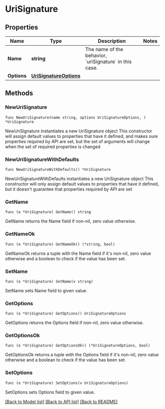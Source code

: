 # UriSignature

## Properties

Name | Type | Description | Notes
------------ | ------------- | ------------- | -------------
**Name** | **string** | The name of the behavior, &#x60;uriSignature&#x60; in this case. | 
**Options** | [**UriSignatureOptions**](UriSignatureOptions.md) |  | 

## Methods

### NewUriSignature

`func NewUriSignature(name string, options UriSignatureOptions, ) *UriSignature`

NewUriSignature instantiates a new UriSignature object
This constructor will assign default values to properties that have it defined,
and makes sure properties required by API are set, but the set of arguments
will change when the set of required properties is changed

### NewUriSignatureWithDefaults

`func NewUriSignatureWithDefaults() *UriSignature`

NewUriSignatureWithDefaults instantiates a new UriSignature object
This constructor will only assign default values to properties that have it defined,
but it doesn't guarantee that properties required by API are set

### GetName

`func (o *UriSignature) GetName() string`

GetName returns the Name field if non-nil, zero value otherwise.

### GetNameOk

`func (o *UriSignature) GetNameOk() (*string, bool)`

GetNameOk returns a tuple with the Name field if it's non-nil, zero value otherwise
and a boolean to check if the value has been set.

### SetName

`func (o *UriSignature) SetName(v string)`

SetName sets Name field to given value.


### GetOptions

`func (o *UriSignature) GetOptions() UriSignatureOptions`

GetOptions returns the Options field if non-nil, zero value otherwise.

### GetOptionsOk

`func (o *UriSignature) GetOptionsOk() (*UriSignatureOptions, bool)`

GetOptionsOk returns a tuple with the Options field if it's non-nil, zero value otherwise
and a boolean to check if the value has been set.

### SetOptions

`func (o *UriSignature) SetOptions(v UriSignatureOptions)`

SetOptions sets Options field to given value.



[[Back to Model list]](../README.md#documentation-for-models) [[Back to API list]](../README.md#documentation-for-api-endpoints) [[Back to README]](../README.md)


